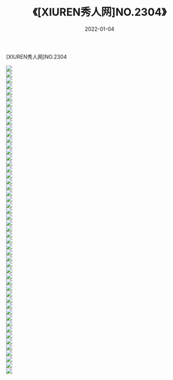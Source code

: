 ﻿---
layout: post
title:  《[XIUREN秀人网]NO.2304》
date:   2022-01-04
img: http://img.660000.xyz/Sharelink/秀人网/秀人网第03部分/[XIUREN秀人网]NO.2304/000.jpg
categories: [美女, 清纯, 唯美]
---

[XIUREN秀人网]NO.2304

 ![](http://img.660000.xyz/Sharelink/秀人网/秀人网第03部分/[XIUREN秀人网]NO.2304/001.jpg) <br>![](http://img.660000.xyz/Sharelink/秀人网/秀人网第03部分/[XIUREN秀人网]NO.2304/002.jpg) <br>![](http://img.660000.xyz/Sharelink/秀人网/秀人网第03部分/[XIUREN秀人网]NO.2304/003.jpg) <br>![](http://img.660000.xyz/Sharelink/秀人网/秀人网第03部分/[XIUREN秀人网]NO.2304/004.jpg) <br>![](http://img.660000.xyz/Sharelink/秀人网/秀人网第03部分/[XIUREN秀人网]NO.2304/005.jpg) <br>![](http://img.660000.xyz/Sharelink/秀人网/秀人网第03部分/[XIUREN秀人网]NO.2304/006.jpg) <br>![](http://img.660000.xyz/Sharelink/秀人网/秀人网第03部分/[XIUREN秀人网]NO.2304/007.jpg) <br>![](http://img.660000.xyz/Sharelink/秀人网/秀人网第03部分/[XIUREN秀人网]NO.2304/008.jpg) <br>![](http://img.660000.xyz/Sharelink/秀人网/秀人网第03部分/[XIUREN秀人网]NO.2304/009.jpg) <br>![](http://img.660000.xyz/Sharelink/秀人网/秀人网第03部分/[XIUREN秀人网]NO.2304/010.jpg) <br>![](http://img.660000.xyz/Sharelink/秀人网/秀人网第03部分/[XIUREN秀人网]NO.2304/011.jpg) <br>![](http://img.660000.xyz/Sharelink/秀人网/秀人网第03部分/[XIUREN秀人网]NO.2304/012.jpg) <br>![](http://img.660000.xyz/Sharelink/秀人网/秀人网第03部分/[XIUREN秀人网]NO.2304/013.jpg) <br>![](http://img.660000.xyz/Sharelink/秀人网/秀人网第03部分/[XIUREN秀人网]NO.2304/014.jpg) <br>![](http://img.660000.xyz/Sharelink/秀人网/秀人网第03部分/[XIUREN秀人网]NO.2304/015.jpg) <br>![](http://img.660000.xyz/Sharelink/秀人网/秀人网第03部分/[XIUREN秀人网]NO.2304/016.jpg) <br>![](http://img.660000.xyz/Sharelink/秀人网/秀人网第03部分/[XIUREN秀人网]NO.2304/017.jpg) <br>![](http://img.660000.xyz/Sharelink/秀人网/秀人网第03部分/[XIUREN秀人网]NO.2304/018.jpg) <br>![](http://img.660000.xyz/Sharelink/秀人网/秀人网第03部分/[XIUREN秀人网]NO.2304/019.jpg) <br>![](http://img.660000.xyz/Sharelink/秀人网/秀人网第03部分/[XIUREN秀人网]NO.2304/020.jpg) <br>![](http://img.660000.xyz/Sharelink/秀人网/秀人网第03部分/[XIUREN秀人网]NO.2304/021.jpg) <br>![](http://img.660000.xyz/Sharelink/秀人网/秀人网第03部分/[XIUREN秀人网]NO.2304/022.jpg) <br>![](http://img.660000.xyz/Sharelink/秀人网/秀人网第03部分/[XIUREN秀人网]NO.2304/023.jpg) <br>![](http://img.660000.xyz/Sharelink/秀人网/秀人网第03部分/[XIUREN秀人网]NO.2304/024.jpg) <br>![](http://img.660000.xyz/Sharelink/秀人网/秀人网第03部分/[XIUREN秀人网]NO.2304/025.jpg) <br>![](http://img.660000.xyz/Sharelink/秀人网/秀人网第03部分/[XIUREN秀人网]NO.2304/026.jpg) <br>![](http://img.660000.xyz/Sharelink/秀人网/秀人网第03部分/[XIUREN秀人网]NO.2304/027.jpg) <br>![](http://img.660000.xyz/Sharelink/秀人网/秀人网第03部分/[XIUREN秀人网]NO.2304/028.jpg) <br>![](http://img.660000.xyz/Sharelink/秀人网/秀人网第03部分/[XIUREN秀人网]NO.2304/029.jpg) <br>![](http://img.660000.xyz/Sharelink/秀人网/秀人网第03部分/[XIUREN秀人网]NO.2304/030.jpg) <br>![](http://img.660000.xyz/Sharelink/秀人网/秀人网第03部分/[XIUREN秀人网]NO.2304/031.jpg) <br>![](http://img.660000.xyz/Sharelink/秀人网/秀人网第03部分/[XIUREN秀人网]NO.2304/032.jpg) <br>![](http://img.660000.xyz/Sharelink/秀人网/秀人网第03部分/[XIUREN秀人网]NO.2304/033.jpg) <br>![](http://img.660000.xyz/Sharelink/秀人网/秀人网第03部分/[XIUREN秀人网]NO.2304/034.jpg) <br>![](http://img.660000.xyz/Sharelink/秀人网/秀人网第03部分/[XIUREN秀人网]NO.2304/035.jpg) <br>![](http://img.660000.xyz/Sharelink/秀人网/秀人网第03部分/[XIUREN秀人网]NO.2304/036.jpg) <br>![](http://img.660000.xyz/Sharelink/秀人网/秀人网第03部分/[XIUREN秀人网]NO.2304/037.jpg) <br>![](http://img.660000.xyz/Sharelink/秀人网/秀人网第03部分/[XIUREN秀人网]NO.2304/038.jpg) <br>![](http://img.660000.xyz/Sharelink/秀人网/秀人网第03部分/[XIUREN秀人网]NO.2304/039.jpg) <br>![](http://img.660000.xyz/Sharelink/秀人网/秀人网第03部分/[XIUREN秀人网]NO.2304/040.jpg) <br>![](http://img.660000.xyz/Sharelink/秀人网/秀人网第03部分/[XIUREN秀人网]NO.2304/041.jpg) <br>![](http://img.660000.xyz/Sharelink/秀人网/秀人网第03部分/[XIUREN秀人网]NO.2304/042.jpg) <br>![](http://img.660000.xyz/Sharelink/秀人网/秀人网第03部分/[XIUREN秀人网]NO.2304/043.jpg) <br>![](http://img.660000.xyz/Sharelink/秀人网/秀人网第03部分/[XIUREN秀人网]NO.2304/044.jpg) <br>![](http://img.660000.xyz/Sharelink/秀人网/秀人网第03部分/[XIUREN秀人网]NO.2304/045.jpg) <br>![](http://img.660000.xyz/Sharelink/秀人网/秀人网第03部分/[XIUREN秀人网]NO.2304/046.jpg) <br>![](http://img.660000.xyz/Sharelink/秀人网/秀人网第03部分/[XIUREN秀人网]NO.2304/047.jpg) <br>![](http://img.660000.xyz/Sharelink/秀人网/秀人网第03部分/[XIUREN秀人网]NO.2304/048.jpg) <br>![](http://img.660000.xyz/Sharelink/秀人网/秀人网第03部分/[XIUREN秀人网]NO.2304/049.jpg) <br>![](http://img.660000.xyz/Sharelink/秀人网/秀人网第03部分/[XIUREN秀人网]NO.2304/050.jpg) <br>![](http://img.660000.xyz/Sharelink/秀人网/秀人网第03部分/[XIUREN秀人网]NO.2304/051.jpg) <br>![](http://img.660000.xyz/Sharelink/秀人网/秀人网第03部分/[XIUREN秀人网]NO.2304/052.jpg) <br>